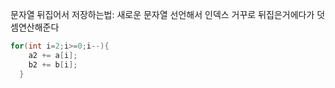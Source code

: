 문자열 뒤집어서 저장하는법: 새로운 문자열 선언해서 인덱스 거꾸로 뒤집은거에다가 덧셈연산해준다
```c++
for(int i=2;i>=0;i--){
    a2 += a[i];
    b2 += b[i];
  }

```
